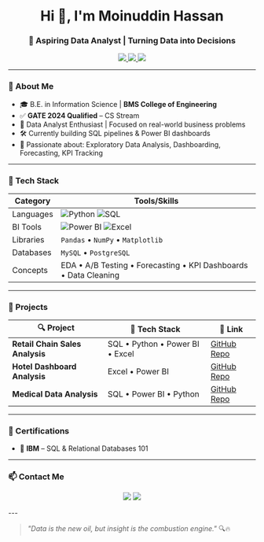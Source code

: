 <h1 align="center">Hi 👋, I'm Moinuddin Hassan</h1>
<h3 align="center">🚀 Aspiring Data Analyst | Turning Data into Decisions</h3>

<p align="center">
  <a href="mailto:hameedmunna788@gmail.com">
    <img src="https://img.shields.io/badge/Gmail-D14836?style=for-the-badge&logo=gmail&logoColor=white"/>
  </a>
  <a href="https://www.linkedin.com/in/moinuddin-hassan-2866b5219/">
    <img src="https://img.shields.io/badge/LinkedIn-blue?style=for-the-badge&logo=linkedin&logoColor=white"/>
  </a>
  <img src="https://komarev.com/ghpvc/?username=moinuddin-hassan&label=Profile%20Views&color=0e75b6&style=flat"/>
</p>

---

### 🧠 About Me

- 🎓 B.E. in Information Science | **BMS College of Engineering**
- ✅ **GATE 2024 Qualified** – CS Stream  
- 💼 Data Analyst Enthusiast | Focused on real-world business problems
- 🛠️ Currently building SQL pipelines & Power BI dashboards
- 🧩 Passionate about: Exploratory Data Analysis, Dashboarding, Forecasting, KPI Tracking

---

### 🧰 Tech Stack

| Category       | Tools/Skills                                                                 |
|---------------|-------------------------------------------------------------------------------|
| Languages      | ![Python](https://img.shields.io/badge/-Python-black?logo=python&logoColor=white) ![SQL](https://img.shields.io/badge/-SQL-blue?logo=mysql&logoColor=white) |
| BI Tools       | ![Power BI](https://img.shields.io/badge/-Power%20BI-F2C811?logo=powerbi&logoColor=black) ![Excel](https://img.shields.io/badge/-Excel-217346?logo=microsoft-excel&logoColor=white) |
| Libraries      | `Pandas` • `NumPy` • `Matplotlib` |
| Databases      | `MySQL` • `PostgreSQL` |
| Concepts       | EDA • A/B Testing • Forecasting • KPI Dashboards • Data Cleaning |

---

### 🚀 Projects

| 🔍 Project | 🔧 Tech Stack | 🔗 Link |
|-----------|---------------|--------|
| **Retail Chain Sales Analysis** | SQL • Python • Power BI • Excel | [GitHub Repo](https://github.com/Moinhassan07/Retail-chain-sales-data-analysis.git) |
| **Hotel Dashboard Analysis** | Excel • Power BI | [GitHub Repo](https://github.com/Moinhassan07/Hotel-Data-Analysis-Power-BI-Dashboard.git) |
| **Medical Data Analysis** | SQL • Power BI • Python | [GitHub Repo](https://github.com/Moinhassan07/Medical-Data-Analysis.git) |

---

### 📜 Certifications

- 🧠 **IBM** – SQL & Relational Databases 101  

---

### 📫 Contact Me

<p align="center">
  <a href="mailto:hameedmunna788@gmail.com"><img src="https://img.shields.io/badge/Gmail-%23EA4335.svg?&style=for-the-badge&logo=gmail&logoColor=white"/></a>
  <a href="https://www.linkedin.com/in/moinuddin-hassan-2866b5219/"><img src="https://img.shields.io/badge/LinkedIn-%230077B5.svg?&style=for-the-badge&logo=linkedin&logoColor=white"/></a>
</p>
---

> _"Data is the new oil, but insight is the combustion engine."_ 🔍🔥

